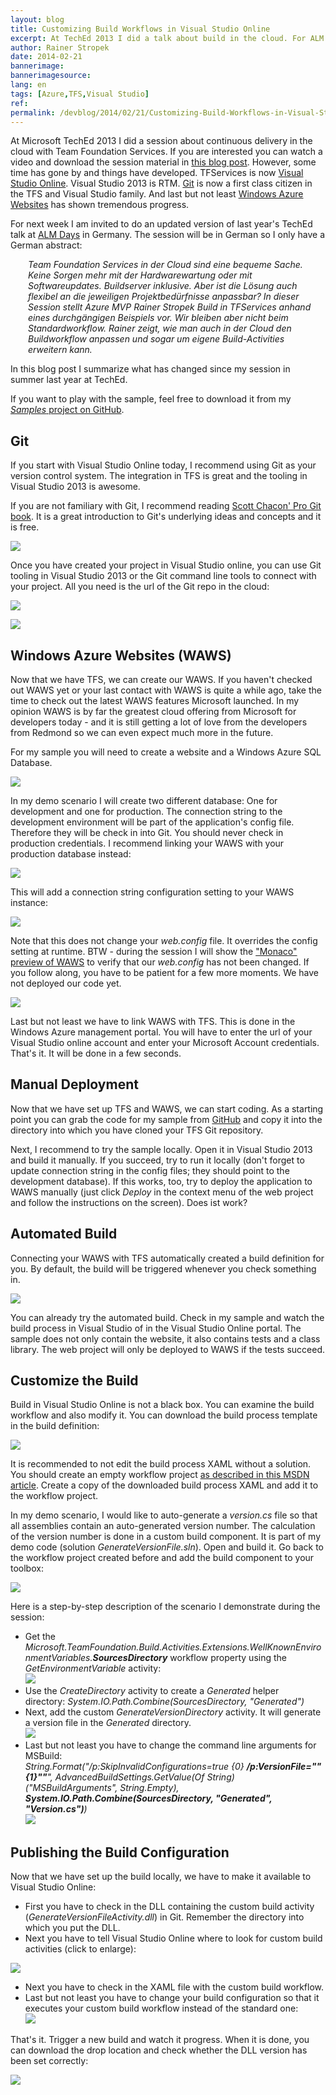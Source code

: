 ```yaml
---
layout: blog
title: Customizing Build Workflows in Visual Studio Online
excerpt: At TechEd 2013 I did a talk about build in the cloud. For ALM Days next week, Microsoft invited me to do an updated version of this session. So I brought my samples up-to-date and switched to Git. In this blog post I describe what I will demo during the session.
author: Rainer Stropek
date: 2014-02-21
bannerimage: 
bannerimagesource: 
lang: en
tags: [Azure,TFS,Visual Studio]
ref: 
permalink: /devblog/2014/02/21/Customizing-Build-Workflows-in-Visual-Studio-Online
---
```


<p>At Microsoft TechEd 2013 I did a session about continuous delivery in the cloud with Team Foundation Services. If you are interested you can watch a video and download the session material in <a href="http://www.software-architects.com/devblog/2013/06/26/MS-TechEd-2013-Talk-Continuous-Integration-with-Team-Foundation-Services-and-Windows-Azure-Websites" target="_blank">this blog post</a>. However, some time has gone by and things have developed. TFServices is now <a href="http://www.visualstudio.com/" target="_blank">Visual Studio Online</a>. Visual Studio 2013 is RTM. <a href="http://git-scm.com/" target="_blank">Git</a> is now a first class citizen in the TFS and Visual Studio family. And last but not least <a href="http://www.windowsazure.com/en-us/services/web-sites/" target="_blank">Windows Azure Websites</a> has shown tremendous progress.</p><p>For next week I am invited to do an updated version of last year's TechEd talk at <a href="http://alm-days.de/" target="_blank">ALM Days</a> in Germany. The session will be in German so I only have a German abstract:</p><div style="margin-left: 2em">
  <p>
    <em>Team Foundation Services in der Cloud sind eine bequeme Sache. Keine Sorgen mehr mit der Hardwarewartung oder mit Softwareupdates. Buildserver inklusive. Aber ist die Lösung auch flexibel an die jeweiligen Projektbedürfnisse anpassbar? In dieser Session stellt Azure MVP Rainer Stropek Build in TFServices anhand eines durchgängigen Beispiels vor. Wir bleiben aber nicht beim Standardworkflow. Rainer zeigt, wie man auch in der Cloud den Buildworkflow anpassen und sogar um eigene Build-Activities erweitern kann.</em>
  </p>
</div><p>In this blog post I summarize what has changed since my session in summer last year at TechEd.</p><p class="showcase">If you want to play with the sample, feel free to download it from my <a href="https://github.com/rstropek/Samples/tree/master/BeeInMyGarden" target="_blank"><em>Samples</em> project on GitHub</a>.</p><h2>Git</h2><p>If you start with Visual Studio Online today, I recommend using Git as your version control system. The integration in TFS is great and the tooling in Visual Studio 2013 is awesome.</p><p class="showcase">If you are not familiary with Git, I recommend reading <a href="http://git-scm.com/book/en" target="_blank">Scott Chacon' Pro Git book</a>. It is a great introduction to Git's underlying ideas and concepts and it is free.</p><p>
  <img src="{{site.baseurl}}/content/images/blog/2014/02/VSOnlineGit.png" />
</p><p>Once you have created your project in Visual Studio online, you can use Git tooling in Visual Studio 2013 or the Git command line tools to connect with your project. All you need is the url of the Git repo in the cloud:</p><p>
  <img src="{{site.baseurl}}/content/images/blog/2014/02/GitUrl.png" />
</p><p>
  <img src="{{site.baseurl}}/content/images/blog/2014/02/ConnectTfs.png?mw=650" />
</p><h2>Windows Azure Websites (WAWS)</h2><p>Now that we have TFS, we can create our WAWS. If you haven't checked out WAWS yet or your last contact with WAWS is quite a while ago, take the time to check out the latest WAWS features Microsoft launched. In my opinion WAWS is by far the greatest cloud offering from Microsoft for developers today - and it is still getting a lot of love from the developers from Redmond so we can even expect much more in the future.</p><p>For my sample you will need to create a website and a Windows Azure SQL Database.</p><p>
  <img src="{{site.baseurl}}/content/images/blog/2014/02/Waws.png?mw=650" />
</p><p>In my demo scenario I will create two different database: One for development and one for production. The connection string to the development environment will be part of the application's config file. Therefore they will be check in into Git. You should never check in production credentials. I recommend linking your WAWS with your production database instead:</p><p>
  <img src="{{site.baseurl}}/content/images/blog/2014/02/LinkDb.png?mw=650" />
</p><p>This will add a connection string configuration setting to your WAWS instance:</p><p>
  <img src="{{site.baseurl}}/content/images/blog/2014/02/ConnectionString.png?mw=650" />
</p><p>Note that this does not change your <em>web.config</em> file. It overrides the config setting at runtime. BTW - during the session I will show the <a href="http://www.thenextdoorgeek.com/post/Editing-Windows-Azure-Web-Sites-online-with-the-new-shiny-Monaco" target="_blank">"Monaco" preview of WAWS</a> to verify that our <em>web.config</em> has not been changed. If you follow along, you have to be patient for a few more moments. We have not deployed our code yet.</p><p>
  <img src="{{site.baseurl}}/content/images/blog/2014/02/webconfig.png?mw=650" />
</p><p>Last but not least we have to link WAWS with TFS. This is done in the Windows Azure management portal. You will have to enter the url of your Visual Studio online account and enter your Microsoft Account credentials. That's it. It will be done in a few seconds.</p><h2>Manual Deployment</h2><p>Now that we have set up TFS and WAWS, we can start coding. As a starting point you can grab the code for my sample from <a href="https://github.com/rstropek/Samples/tree/master/BeeInMyGarden">GitHub</a> and copy it into the directory into which you have cloned your TFS Git repository.<br /></p><p>Next, I recommend to try the sample locally. Open it in Visual Studio 2013 and build it manually. If you succeed, try to run it locally (don't forget to update connection string in the config files; they should point to the development database). If this works, too, try to deploy the application to WAWS manually (just click <em>Deploy</em> in the context menu of the web project and follow the instructions on the screen). Does ist work?</p><h2>Automated Build</h2><p>Connecting your WAWS with TFS automatically created a build definition for you. By default, the build will be triggered whenever you check something in.</p><p>
  <img src="{{site.baseurl}}/content/images/blog/2014/02/BuildDef.png?mw=650" />
</p><p>You can already try the automated build. Check in my sample and watch the build process in Visual Studio of in the Visual Studio Online portal. The sample does not only contain the website, it also contains tests and a class library. The web project will only be deployed to WAWS if the tests succeed.</p><h2>Customize the Build</h2><p>Build in Visual Studio Online is not a black box. You can examine the build workflow and also modify it. You can download the build process template in the build definition:</p><p>
  <img src="{{site.baseurl}}/content/images/blog/2014/02/DownloadBuildXaml.png" />
</p><p class="showcase">It is recommended to not edit the build process XAML without a solution. You should create an empty workflow project <a href="http://msdn.microsoft.com/en-us/library/dd647551.aspx" target="_blank">as described in this MSDN article</a>. Create a copy of the downloaded build process XAML and add it to the workflow project.</p><p>In my demo scenario, I would like to auto-generate a <em>version.cs</em> file so that all assemblies contain an auto-generated version number. The calculation of the version number is done in a custom build component. It is part of my demo code (solution <em>GenerateVersionFile.sln</em>). Open and build it. Go back to the workflow project created before and add the build component to your toolbox:</p><p>
  <img src="{{site.baseurl}}/content/images/blog/2014/02/ChooseItems.png" />
</p><p>Here is a step-by-step description of the scenario I demonstrate during the session:</p><ul>
  <li>Get the <em>Microsoft.TeamFoundation.Build.Activities.Extensions.WellKnownEnvironmentVariables.<strong>SourcesDirectory</strong></em> workflow property using the <em>GetEnvironmentVariable</em> activity:
<br /><img src="{{site.baseurl}}/content/images/blog/2014/02/GetSourcesDirectory.png?mw=650" /><br /></li>
  <li>Use the <em>CreateDirectory</em> activity to create a <em>Generated</em> helper directory: <em>System.IO.Path.Combine(SourcesDirectory, "Generated")</em></li>
  <li>Next, add the custom <em>GenerateVersionDirectory</em> activity. It will generate a version file in the <em>Generated</em> directory.
<br /><img src="{{site.baseurl}}/content/images/blog/2014/02/GenerateVersionFile.png" /></li>
  <li>Last but not least you have to change the command line arguments for MSBuild:
<br /><em>String.Format("/p:SkipInvalidConfigurations=true {0} <strong>/p:VersionFile=""{1}""</strong>", AdvancedBuildSettings.GetValue(Of String)("MSBuildArguments", String.Empty), <strong>System.IO.Path.Combine(SourcesDirectory, "Generated", "Version.cs")</strong>)
<br /><img src="{{site.baseurl}}/content/images/blog/2014/02/CommandLineArgs.png?mw=650" /></em><br /></li>
</ul><h2>Publishing the Build Configuration</h2><p>Now that we have set up the build locally, we have to make it available to Visual Studio Online:</p><ul>
  <li>First you have to check in the DLL containing the custom build activity (<em>GenerateVersionFileActivity.dll</em>) in Git. Remember the directory into which you put the DLL.</li>
  <li>Next you have to tell Visual Studio Online where to look for custom build activities (click to enlarge):
<br /></li>
</ul>

<a data-lightbox="BuildController" href="{{site.baseurl}}/content/images/blog/2014/02/BuildController.png"><img src="{{site.baseurl}}/content/images/blog/2014/02/Buildcontroller.png" /></a>

<ul>
  <li>Next you have to check in the XAML file with the custom build workflow.</li>
  <li>Last but not least you have to change your build configuration so that it executes your custom build workflow instead of the standard one:
<br /><img src="{{site.baseurl}}/content/images/blog/2014/02/CustomBuildWorkflow.png?mw=650" /><br /></li>
</ul><p>That's it. Trigger a new build and watch it progress. When it is done, you can download the drop location and check whether the DLL version has been set correctly:<br /></p><p>
  <img src="{{site.baseurl}}/content/images/blog/2014/02/DropLocation.png" />
</p>